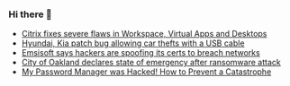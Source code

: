 ### Hi there 👋

<!--START_SECTION:feed-->
* [Citrix fixes severe flaws in Workspace, Virtual Apps and Desktops](https://www.bleepingcomputer.com/news/security/citrix-fixes-severe-flaws-in-workspace-virtual-apps-and-desktops/)
* [Hyundai, Kia patch bug allowing car thefts with a USB cable](https://www.bleepingcomputer.com/news/security/hyundai-kia-patch-bug-allowing-car-thefts-with-a-usb-cable/)
* [Emsisoft says hackers are spoofing its certs to breach networks](https://www.bleepingcomputer.com/news/security/emsisoft-says-hackers-are-spoofing-its-certs-to-breach-networks/)
* [City of Oakland declares state of emergency after ransomware attack](https://www.bleepingcomputer.com/news/security/city-of-oakland-declares-state-of-emergency-after-ransomware-attack/)
* [My Password Manager was Hacked! How to Prevent a Catastrophe](https://www.bleepingcomputer.com/news/security/my-password-manager-was-hacked-how-to-prevent-a-catastrophe/)
<!--END_SECTION:feed-->

<!--
**frankenk/frankenk** is a ✨ _special_ ✨ repository because its `README.md` (this file) appears on your GitHub profile.

Here are some ideas to get you started:

- 🔭 I’m currently working on ...
- 🌱 I’m currently learning ...
- 👯 I’m looking to collaborate on ...
- 🤔 I’m looking for help with ...
- 💬 Ask me about ...
- 📫 How to reach me: ...
- 😄 Pronouns: ...
- ⚡ Fun fact: ...
-->




